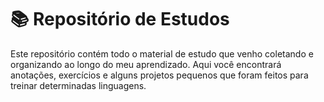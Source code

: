 # 📚 Repositório de Estudos
Este repositório contém todo o material de estudo que venho coletando e organizando ao longo do meu aprendizado. Aqui você encontrará anotações, exercícios e alguns projetos pequenos que foram feitos para treinar determinadas linguagens.
